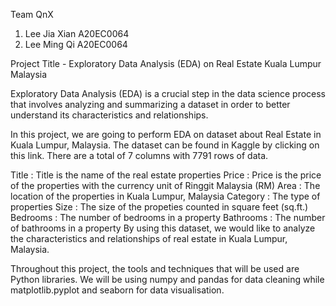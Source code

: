 Team QnX
1. Lee Jia Xian A20EC0064
2. Lee Ming Qi  A20EC0064

<h> Project Title - Exploratory Data Analysis (EDA) on Real Estate Kuala Lumpur Malaysia</h1>

Exploratory Data Analysis (EDA) is a crucial step in the data science process that involves analyzing and summarizing a dataset in order to better understand its characteristics and relationships.

In this project, we are going to perform EDA on dataset about Real Estate in Kuala Lumpur, Malaysia. The dataset can be found in Kaggle by clicking on this link. There are a total of 7 columns with 7791 rows of data.

Title : Title is the name of the real estate properties
Price : Price is the price of the properties with the currency unit of Ringgit Malaysia (RM)
Area : The location of the properties in Kuala Lumpur, Malaysia
Category : The type of properties
Size : The size of the propeties counted in square feet (sq.ft.)
Bedrooms : The number of bedrooms in a property
Bathrooms : The number of bathrooms in a property
By using this dataset, we would like to analyze the characteristics and relationships of real estate in Kuala Lumpur, Malaysia.

Throughout this project, the tools and techniques that will be used are Python libraries. We will be using numpy and pandas for data cleaning while matplotlib.pyplot and seaborn for data visualisation.
